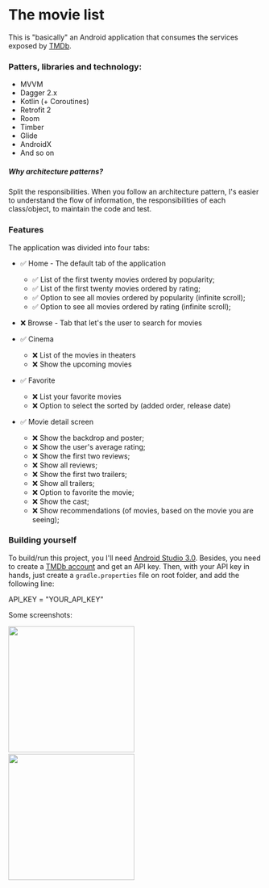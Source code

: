 # The movie list

This is "basically" an Android application that consumes the services exposed by [TMDb](https://www.themoviedb.org).

### Patters, libraries and technology:
  * MVVM
  * Dagger 2.x
  * Kotlin (+ Coroutines)
  * Retrofit 2
  * Room
  * Timber
  * Glide
  * AndroidX
  * And so on

##### Why architecture patterns?
Split the responsibilities. When you follow an architecture pattern,
I's easier to understand the flow of information, the responsibilities of each class/object, to maintain the code and test.


### Features

The application was divided into four tabs:

  * :white_check_mark: Home - The default tab of the application
    * :white_check_mark: List of the first twenty movies ordered by popularity;
    * :white_check_mark: List of the first twenty movies ordered by rating;
    * :white_check_mark: Option to see all movies ordered by popularity (infinite scroll);
    * :white_check_mark: Option to see all movies ordered by rating (infinite scroll);

  * :x: Browse - Tab that let's the user to search for movies

  * :white_check_mark: Cinema
    * :x: List of the movies in theaters
    * :x: Show the upcoming movies

  * :white_check_mark: Favorite
    * :x: List your favorite movies
    * :x: Option to select the sorted by (added order, release date)

 * :white_check_mark: Movie detail screen
   * :x: Show the backdrop and poster;
   * :x: Show the user's average rating;
   * :x: Show the first two reviews;
   * :x: Show all reviews;
   * :x: Show the first two trailers;
   * :x: Show all trailers;
   * :x: Option to favorite the movie;
   * :x: Show the cast;
   * :x: Show recommendations (of movies, based on the movie you are seeing);
   
### Building yourself

To build/run this project, you I'll need [Android Studio 3.0](https://developer.android.com/studio/index.html).
Besides, you need to create a [TMDb account](https://www.themoviedb.org/account/signup) and get an API key.
Then, with your API key in hands, just create a `gradle.properties` file on root folder, and add the following line:

API_KEY = "YOUR_API_KEY"                                              
                                              
   
Some screenshots:

<img src="https://raw.github.com/luanalbineli/themovielist/master/screenshots/Screenshot_1591756538.png" width="250">&nbsp;&nbsp;&nbsp;&nbsp;&nbsp;&nbsp;<img src="https://raw.github.com/luanalbineli/themovielist/master/screenshots/Screenshot_1591756643.png" width="250">